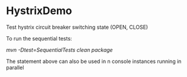 # HystrixDemo

Test hystrix circuit breaker switching state (OPEN, CLOSE)

To run the sequential tests:

*mvn -Dtest=SequentialTests clean package*

The statement above can also be used in n console instances running in parallel

